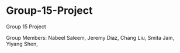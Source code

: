 # Group-15-Project
Group 15 Project

Group Members:
Nabeel Saleem,
Jeremy Diaz,
Chang Liu,
Smita Jain,
Yiyang Shen,
